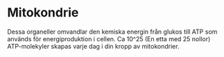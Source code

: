 # Mitokondrie

Dessa organeller omvandlar den kemiska energin från glukos till ATP som används
för energiproduktion i cellen. Ca 10^25 (En etta med 25 nollor) ATP-molekyler
skapas varje dag i din kropp av mitokondrier.
